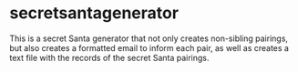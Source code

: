 # secretsantagenerator
This is a secret Santa generator that not only creates non-sibling pairings, but also creates a formatted email to inform each pair, as well as creates a text file with the records of the secret Santa pairings.
